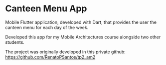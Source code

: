 # Canteen Menu App
Mobile Flutter application, developed with Dart, that provides the user the canteen menu for each day of the week.

Developed this app for my Mobile Architectures course alongside two other students.

The project was originally developed in this private github: 
https://github.com/RenatoPSantos/tp2_am2
